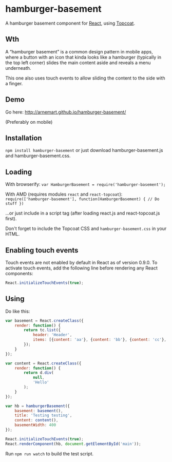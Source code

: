 hamburger-basement
==================

A hamburger basement component for [React][1], using [Topcoat][2].

Wth
---

A “hamburger basement” is a common design pattern in mobile apps, where a button with an icon that kinda looks like a hamburger (typically in the top left corner) slides the main content aside and reveals a menu underneath.

This one also uses touch events to allow sliding the content to the side with a finger.

Demo
----

Go here: <http://arnemart.github.io/hamburger-basement/>

(Preferably on mobile)

Installation
------------

`npm install hamburger-basement` or just download hamburger-basement.js and hamburger-basement.css.

Loading
-------

With browserify: `var HamburgerBasement = require('hamburger-basement');`

With AMD (requires modules `react` and `react-topcoat`): `require(['hamburger-basement'], function(HamburgerBasement) { // Do stuff })`

…or just include in a script tag (after loading react.js and react-topcoat.js first).

Don't forget to include the Topcoat CSS and `hamburger-basement.css` in your HTML.

Enabling touch events
---------------------

Touch events are not enabled by default in React as of version 0.9.0. To activate touch events, add the following line before rendering any React components:

```javascript
React.initializeTouchEvents(true);
```

Using
-----

Do like this:

```javascript
var basement = React.createClass({
    render: function() {
        return tc.list({
            header: 'Header',
            items: [{content: 'aa'}, {content: 'bb'}, {content: 'cc'}, {content: 'dd'}]
        });
    }
});

var content = React.createClass({
    render: function() {
        return d.div(
            null,
            'Hello'
        );
    }
});

var hb = hamburgerBasement({
    basement: basement(),
    title: 'Testing testing',
    content: content(),
    basementWidth: 400
});

React.initializeTouchEvents(true);
React.renderComponent(hb, document.getElementById('main'));
```

Run `npm run watch` to build the test script.


[1]: http://facebook.github.io/react/
[2]: http://topcoat.io